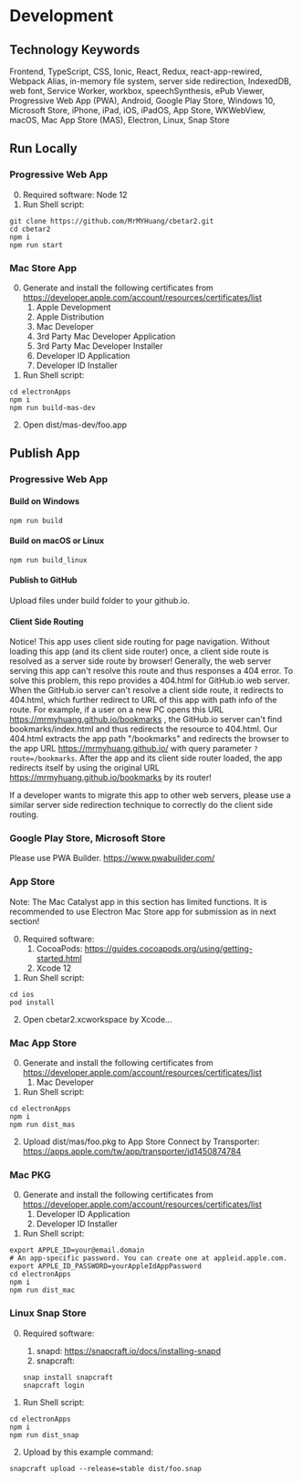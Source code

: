 # Development

## Technology Keywords
Frontend, TypeScript, CSS, Ionic, React, Redux, react-app-rewired, Webpack Alias, in-memory file system, server side redirection, IndexedDB, web font, Service Worker, workbox, speechSynthesis, ePub Viewer, Progressive Web App (PWA), Android, Google Play Store, Windows 10, Microsoft Store, iPhone, iPad, iOS, iPadOS, App Store, WKWebView, macOS, Mac App Store (MAS), Electron, Linux, Snap Store

## Run Locally
### Progressive Web App
0. Required software: Node 12
1. Run Shell script:
```
git clone https://github.com/MrMYHuang/cbetar2.git
cd cbetar2
npm i
npm run start
```

### Mac Store App
0. Generate and install the following certificates from https://developer.apple.com/account/resources/certificates/list
   1. Apple Development
   2. Apple Distribution
   3. Mac Developer
   4. 3rd Party Mac Developer Application
   5. 3rd Party Mac Developer Installer
   6. Developer ID Application
   7. Developer ID Installer
1. Run Shell script:
```
cd electronApps
npm i
npm run build-mas-dev
```
2. Open dist/mas-dev/foo.app

## Publish App
### Progressive Web App
#### Build on Windows
```
npm run build
```
#### Build on macOS or Linux
```
npm run build_linux
```
#### Publish to GitHub
Upload files under build folder to your github.io.

#### Client Side Routing
Notice! This app uses client side routing for page navigation. Without loading this app (and its client side router) once, a client side route is resolved as a server side route by browser! Generally, the web server serving this app can't resolve this route and thus responses a 404 error. To solve this problem, this repo provides a 404.html for GitHub.io web server. When the GitHub.io server can't resolve a client side route, it redirects to 404.html, which further redirect to URL of this app with path info of the route. For example, if a user on a new PC opens this URL
https://mrmyhuang.github.io/bookmarks
, the GitHub.io server can't find bookmarks/index.html and thus redirects the resource to 404.html. Our 404.html extracts the app path "/bookmarks" and redirects the browser to the app URL https://mrmyhuang.github.io/ with query parameter `?route=/bookmarks`. After the app and its client side router loaded, the app redirects itself by using the original URL https://mrmyhuang.github.io/bookmarks by its router!

If a developer wants to migrate this app to other web servers, please use a similar server side redirection technique to correctly do the client side routing.

### Google Play Store, Microsoft Store
Please use PWA Builder.
https://www.pwabuilder.com/

### App Store
Note: The Mac Catalyst app in this section has limited functions. It is recommended to use Electron Mac Store app for submission as in next section!

0. Required software:
    1. CocoaPods: https://guides.cocoapods.org/using/getting-started.html
    2. Xcode 12
1. Run Shell script:
```
cd ios
pod install
```
2. Open cbetar2.xcworkspace by Xcode...

### Mac App Store
0. Generate and install the following certificates from https://developer.apple.com/account/resources/certificates/list
   1. Mac Developer
1. Run Shell script:
```
cd electronApps
npm i
npm run dist_mas
```
2. Upload dist/mas/foo.pkg to App Store Connect by Transporter:
https://apps.apple.com/tw/app/transporter/id1450874784

### Mac PKG
0. Generate and install the following certificates from https://developer.apple.com/account/resources/certificates/list
   1. Developer ID Application
   2. Developer ID Installer
1. Run Shell script:
```
export APPLE_ID=your@email.domain
# An app-specific password. You can create one at appleid.apple.com.
export APPLE_ID_PASSWORD=yourAppleIdAppPassword
cd electronApps
npm i
npm run dist_mac
```

### Linux Snap Store
0. Required software:
    1. snapd: https://snapcraft.io/docs/installing-snapd
    2. snapcraft:
    ```
    snap install snapcraft
    snapcraft login
    ```

1. Run Shell script:
```
cd electronApps
npm i
npm run dist_snap
```
2. Upload by this example command:
```
snapcraft upload --release=stable dist/foo.snap
```